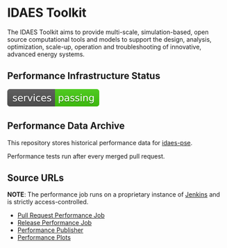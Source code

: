 # IDAES Toolkit

The IDAES Toolkit aims to provide multi-scale, simulation-based, open source
computational tools and models to support the design, analysis, optimization,
scale-up, operation and troubleshooting of innovative, advanced energy systems.

## Performance Infrastructure Status
[![Jenkins Status](https://github.com/Pyomo/jenkins-status/blob/main/idaes_services.svg)](https://pyomo-jenkins.sandia.gov/)

## Performance Data Archive

This repository stores historical performance data for
[idaes-pse](https://github.com/idaes/idaes-pse).

Performance tests run after every merged pull request.

## Source URLs

**NOTE**: The performance job runs on a proprietary instance of [Jenkins](https://www.jenkins.io/)
and is strictly access-controlled.

- [Pull Request Performance Job](https://pyomo-jenkins.sandia.gov/view/IDAES/job/IDAES_Performance/)
- [Release Performance Job](https://pyomo-jenkins.sandia.gov/view/IDAES/job/IDAES_Performance_Release/)
- [Performance Publisher](https://pyomo-jenkins.sandia.gov/view/IDAES/job/IDAES_Performance_Publisher/)
- [Performance Plots](https://idaes.github.io/idaes-performance/docs/)
